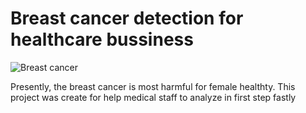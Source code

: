 # Breast cancer detection for healthcare bussiness

![Breast cancer](https://www.nationalbreastcancer.org/wp-content/uploads/breast-cancer-facts-what-is-breast-cancer.jpeg)

Presently, the breast cancer is most harmful for female healthty. 
This project was create for help medical staff to analyze in first step fastly
